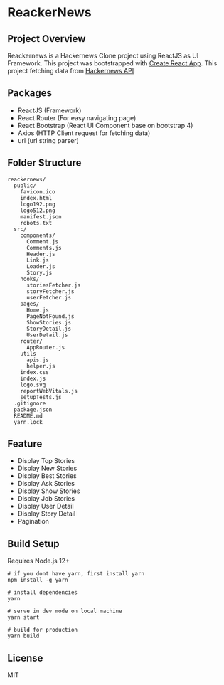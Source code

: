 # ReackerNews

## Project Overview

Reackernews is a Hackernews Clone project using ReactJS as UI Framework. This project was bootstrapped with [Create React App](https://github.com/facebook/create-react-app). This project fetching data from [Hackernews API](https://github.com/HackerNews/API)

## Packages

- ReactJS (Framework)
- React Router (For easy navigating page)
- React Bootstrap (React UI Component base on bootstrap 4)
- Axios (HTTP Client request for fetching data)
- url (url string parser)

## Folder Structure

```
reackernews/
  public/
    favicon.ico
    index.html
    logo192.png
    logo512.png
    manifest.json
    robots.txt
  src/
    components/
      Comment.js
      Comments.js
      Header.js
      Link.js
      Loader.js
      Story.js
    hooks/
      storiesFetcher.js
      storyFetcher.js
      userFetcher.js
    pages/
      Home.js
      PageNotFound.js
      ShowStories.js
      StoryDetail.js
      UserDetail.js
    router/
      AppRouter.js
    utils
      apis.js
      helper.js
    index.css
    index.js
    logo.svg
    reportWebVitals.js
    setupTests.js
  .gitignore
  package.json
  README.md
  yarn.lock
```

## Feature
- Display Top Stories
- Display New Stories
- Display Best Stories
- Display Ask Stories
- Display Show Stories
- Display Job Stories
- Display User Detail
- Display Story Detail
- Pagination

## Build Setup

Requires Node.js 12+

```
# if you dont have yarn, first install yarn
npm install -g yarn

# install dependencies
yarn

# serve in dev mode on local machine
yarn start

# build for production
yarn build
```

## License

MIT